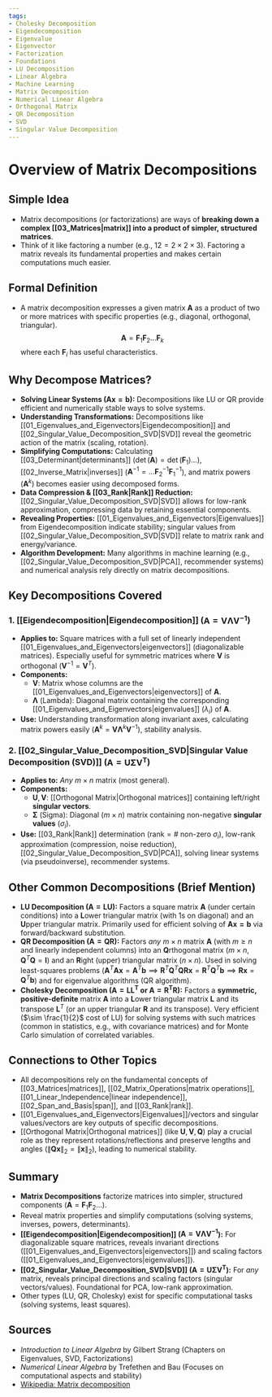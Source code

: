 ```yaml
---
tags:
- Cholesky Decomposition
- Eigendecomposition
- Eigenvalue
- Eigenvector
- Factorization
- Foundations
- LU Decomposition
- Linear Algebra
- Machine Learning
- Matrix Decomposition
- Numerical Linear Algebra
- Orthogonal Matrix
- QR Decomposition
- SVD
- Singular Value Decomposition
---
```


# Overview of Matrix Decompositions

## Simple Idea
*   Matrix decompositions (or factorizations) are ways of **breaking down a complex [[03_Matrices|matrix]] into a product of simpler, structured matrices**.
*   Think of it like factoring a number (e.g., $12 = 2 \times 2 \times 3$). Factoring a matrix reveals its fundamental properties and makes certain computations much easier.

## Formal Definition
*   A matrix decomposition expresses a given matrix $\mathbf{A}$ as a product of two or more matrices with specific properties (e.g., diagonal, orthogonal, triangular).
    $$ \mathbf{A} = \mathbf{F}_1 \mathbf{F}_2 \dots \mathbf{F}_k $$
    where each $\mathbf{F}_i$ has useful characteristics.

## Why Decompose Matrices?
*   **Solving Linear Systems ($\mathbf{Ax=b}$):** Decompositions like LU or QR provide efficient and numerically stable ways to solve systems.
*   **Understanding Transformations:** Decompositions like [[01_Eigenvalues_and_Eigenvectors|Eigendecomposition]] and [[02_Singular_Value_Decomposition_SVD|SVD]] reveal the geometric action of the matrix (scaling, rotation).
*   **Simplifying Computations:** Calculating [[03_Determinant|determinants]] ($\det(\mathbf{A}) = \det(\mathbf{F}_1)\dots$), [[02_Inverse_Matrix|inverses]] ($\mathbf{A}^{-1} = \dots \mathbf{F}_2^{-1}\mathbf{F}_1^{-1}$), and matrix powers ($\mathbf{A}^k$) becomes easier using decomposed forms.
*   **Data Compression & [[03_Rank|Rank]] Reduction:** [[02_Singular_Value_Decomposition_SVD|SVD]] allows for low-rank approximation, compressing data by retaining essential components.
*   **Revealing Properties:** [[01_Eigenvalues_and_Eigenvectors|Eigenvalues]] from Eigendecomposition indicate stability; singular values from [[02_Singular_Value_Decomposition_SVD|SVD]] relate to matrix rank and energy/variance.
*   **Algorithm Development:** Many algorithms in machine learning (e.g., [[02_Singular_Value_Decomposition_SVD|PCA]], recommender systems) and numerical analysis rely directly on matrix decompositions.

## Key Decompositions Covered

### 1. [[Eigendecomposition|Eigendecomposition]] ($\mathbf{A = V\Lambda V^{-1}}$)
*   **Applies to:** Square matrices with a full set of linearly independent [[01_Eigenvalues_and_Eigenvectors|eigenvectors]] (diagonalizable matrices). Especially useful for symmetric matrices where $\mathbf{V}$ is orthogonal ($\mathbf{V}^{-1} = \mathbf{V}^T$).
*   **Components:**
    *   $\mathbf{V}$: Matrix whose columns are the [[01_Eigenvalues_and_Eigenvectors|eigenvectors]] of $\mathbf{A}$.
    *   $\mathbf{\Lambda}$ (Lambda): Diagonal matrix containing the corresponding [[01_Eigenvalues_and_Eigenvectors|eigenvalues]] ($\lambda_i$) of $\mathbf{A}$.
*   **Use:** Understanding transformation along invariant axes, calculating matrix powers easily ($\mathbf{A}^k = \mathbf{V\Lambda}^k \mathbf{V}^{-1}$), stability analysis.

### 2. [[02_Singular_Value_Decomposition_SVD|Singular Value Decomposition (SVD)]] ($\mathbf{A = U \Sigma V^T}$)
*   **Applies to:** *Any* $m \times n$ matrix (most general).
*   **Components:**
    *   $\mathbf{U}, \mathbf{V}$: [[Orthogonal Matrix|Orthogonal matrices]] containing left/right **singular vectors**.
    *   $\mathbf{\Sigma}$ (Sigma): Diagonal ($m \times n$) matrix containing non-negative **singular values** ($\sigma_i$).
*   **Use:** [[03_Rank|Rank]] determination ($\text{rank} = \#$ non-zero $\sigma_i$), low-rank approximation (compression, noise reduction), [[02_Singular_Value_Decomposition_SVD|PCA]], solving linear systems (via pseudoinverse), recommender systems.

## Other Common Decompositions (Brief Mention)

*   **LU Decomposition ($\mathbf{A = LU}$):** Factors a square matrix $\mathbf{A}$ (under certain conditions) into a **L**ower triangular matrix (with 1s on diagonal) and an **U**pper triangular matrix. Primarily used for efficient solving of $\mathbf{Ax=b}$ via forward/backward substitution.
*   **QR Decomposition ($\mathbf{A = QR}$):** Factors *any* $m \times n$ matrix $\mathbf{A}$ (with $m \ge n$ and linearly independent columns) into an **Q**rthogonal matrix ($m \times n$, $\mathbf{Q}^T\mathbf{Q}=\mathbf{I}$) and an **R**ight (upper) triangular matrix ($n \times n$). Used in solving least-squares problems ($\mathbf{A}^T\mathbf{Ax} = \mathbf{A}^T\mathbf{b} \implies \mathbf{R}^T\mathbf{Q}^T\mathbf{QRx} = \mathbf{R}^T\mathbf{Q}^T\mathbf{b} \implies \mathbf{Rx} = \mathbf{Q}^T\mathbf{b}$) and for eigenvalue algorithms (QR algorithm).
*   **Cholesky Decomposition ($\mathbf{A = LL^T}$ or $\mathbf{A = R^T R}$):** Factors a **symmetric, positive-definite** matrix $\mathbf{A}$ into a **L**ower triangular matrix $\mathbf{L}$ and its transpose $\mathbf{L}^T$ (or an upper triangular $\mathbf{R}$ and its transpose). Very efficient ($\sim \frac{1}{2}$ cost of LU) for solving systems with such matrices (common in statistics, e.g., with covariance matrices) and for Monte Carlo simulation of correlated variables.

## Connections to Other Topics
*   All decompositions rely on the fundamental concepts of [[03_Matrices|matrices]], [[02_Matrix_Operations|matrix operations]], [[01_Linear_Independence|linear independence]], [[02_Span_and_Basis|span]], and [[03_Rank|rank]].
*   [[01_Eigenvalues_and_Eigenvectors|Eigenvalues]]/vectors and singular values/vectors are key outputs of specific decompositions.
*   [[Orthogonal Matrix|Orthogonal matrices]] (like $\mathbf{U}, \mathbf{V}, \mathbf{Q}$) play a crucial role as they represent rotations/reflections and preserve lengths and angles ($\|\mathbf{Qx}\|_2 = \|\mathbf{x}\|_2$), leading to numerical stability.

## Summary
*   **Matrix Decompositions** factorize matrices into simpler, structured components ($\mathbf{A} = \mathbf{F}_1\mathbf{F}_2\dots$).
*   Reveal matrix properties and simplify computations (solving systems, inverses, powers, determinants).
*   **[[Eigendecomposition|Eigendecomposition]] ($\mathbf{A=V\Lambda V^{-1}}$):** For diagonalizable square matrices, reveals invariant directions ([[01_Eigenvalues_and_Eigenvectors|eigenvectors]]) and scaling factors ([[01_Eigenvalues_and_Eigenvectors|eigenvalues]]).
*   **[[02_Singular_Value_Decomposition_SVD|SVD]] ($\mathbf{A=U\Sigma V^T}$):** For *any* matrix, reveals principal directions and scaling factors (singular vectors/values). Foundational for PCA, low-rank approximation.
*   Other types (LU, QR, Cholesky) exist for specific computational tasks (solving systems, least squares).

## Sources
*   *Introduction to Linear Algebra* by Gilbert Strang (Chapters on Eigenvalues, SVD, Factorizations)
*   *Numerical Linear Algebra* by Trefethen and Bau (Focuses on computational aspects and stability)
*   [Wikipedia: Matrix decomposition](https://en.wikipedia.org/wiki/Matrix_decomposition)
